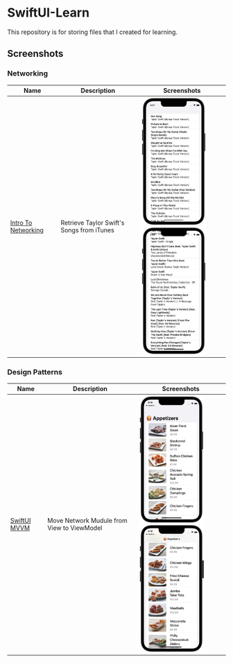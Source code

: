 # SwiftUI-Learn
This repository is for storing files that I created for learning.


## Screenshots

### Networking
|Name|Description|Screenshots|
|--|--|--|
|[Intro To Networking](Networking/IntroToNetworking)|Retrieve Taylor Swift's Songs from iTunes|<img src="Networking/IntroToNetworking/Screenshots/frame_1.png" width="150"/><img src="Networking/IntroToNetworking/Screenshots/frame_2.png" width="150"/>|

### Design Patterns
|Name|Description|Screenshots|
|--|--|--|
|[SwiftUI MVVM](DesignPattern/SwiftUI-MVVM/MVVM)|Move Network Mudule from View to ViewModel|<img src="DesignPattern/SwiftUI-MVVM/MVVM/Screenshots/frame_1.png" width="150"/><img src="DesignPattern/SwiftUI-MVVM/MVVM/Screenshots/frame_2.png" width="150"/>|
